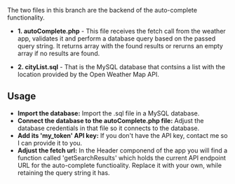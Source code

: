 The two files in this branch are the backend of the auto-complete functionality.

- **1. autoComplete.php** - This file receives the fetch call from the weather app, validates it and perform a database query based on the passed query string. It returns array with the found results or rerurns an empty array if no results are found.

- **2. cityList.sql** - That is the MySQL database that contsins a list with the location provided by the Open Weather Map API. 

## Usage

- **Import the database:** Import the .sql file in a MySQL database.
- **Connect the database to the autoComplete.php file:** Adjust the database credentials in that file so it connects to the database.
- **Add its 'my_token' API key:** If you don't have the API key, contact me so I can provide it to you.
- **Adjust the fetch url:** In the Header componend of the app you will find a function called 'getSearchResults' which holds the current API endpoint URL for the auto-complete functioality. Replace it with your own, while retaining the query string it has.
